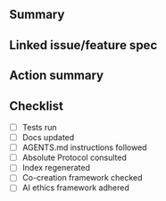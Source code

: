 <!--
Prefix the PR title with a category such as `Feature:`, `Fix:`, or `Chore:` (e.g.,
`Feature: Voice Cloning V2`). Link any relevant documentation or specifications
below.
-->

## Summary
<!-- Required: provide a concise summary of the change. -->

## Linked issue/feature spec
<!-- Required: link to the relevant issue, documentation, or feature spec. -->

## Action summary
<!-- Required: I did X on Y to obtain Z, expecting behavior B. If a connector was added or modified, note the [CONNECTOR_INDEX.md](../docs/connectors/CONNECTOR_INDEX.md) update with version and service details. -->

## Checklist
- [ ] Tests run <!-- Required: list tests run, e.g., `pytest` -->
- [ ] Docs updated <!-- Required: describe updates or state 'N/A' -->
- [ ] AGENTS.md instructions followed <!-- Required: confirm compliance with [AGENTS.md](../AGENTS.md) -->
- [ ] Absolute Protocol consulted <!-- Required: confirm reference to [docs/The_Absolute_Protocol.md](../docs/The_Absolute_Protocol.md) -->
- [ ] Index regenerated <!-- Required: confirm `python tools/doc_indexer.py` -->
- [ ] Co-creation framework checked <!-- Required: confirm alignment with `docs/co_creation_framework.md` -->
- [ ] AI ethics framework adhered <!-- Required: confirm principles in `docs/ai_ethics_framework.md` -->
